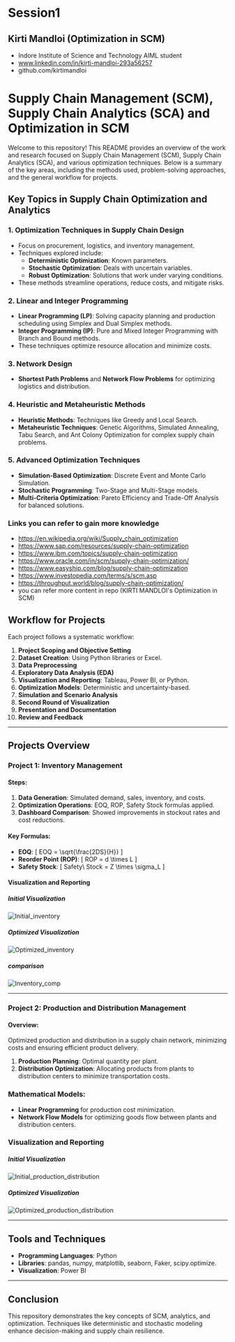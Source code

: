 # Session1


## Kirti Mandloi (Optimization in SCM)
   - Indore Institute of Science and Technology AIML student
   - www.linkedin.com/in/kirti-mandloi-293a56257
   - github.com/kirtimandloi
     
# Supply Chain Management (SCM), Supply Chain Analytics (SCA) and Optimization in SCM

Welcome to this repository! This README provides an overview of the work and research focused on Supply Chain Management (SCM), Supply Chain Analytics (SCA), and various optimization techniques. Below is a summary of the key areas, including the methods used, problem-solving approaches, and the general workflow for projects.

## Key Topics in Supply Chain Optimization and Analytics

### 1. **Optimization Techniques in Supply Chain Design**
   - Focus on procurement, logistics, and inventory management.
   - Techniques explored include:
     - **Deterministic Optimization**: Known parameters.
     - **Stochastic Optimization**: Deals with uncertain variables.
     - **Robust Optimization**: Solutions that work under varying conditions.
   - These methods streamline operations, reduce costs, and mitigate risks.

### 2. **Linear and Integer Programming**
   - **Linear Programming (LP)**: Solving capacity planning and production scheduling using Simplex and Dual Simplex methods.
   - **Integer Programming (IP)**: Pure and Mixed Integer Programming with Branch and Bound methods.
   - These techniques optimize resource allocation and minimize costs.

### 3. **Network Design**
   - **Shortest Path Problems** and **Network Flow Problems** for optimizing logistics and distribution.

### 4. **Heuristic and Metaheuristic Methods**
   - **Heuristic Methods**: Techniques like Greedy and Local Search.
   - **Metaheuristic Techniques**: Genetic Algorithms, Simulated Annealing, Tabu Search, and Ant Colony Optimization for complex supply chain problems.

### 5. **Advanced Optimization Techniques**
   - **Simulation-Based Optimization**: Discrete Event and Monte Carlo Simulation.
   - **Stochastic Programming**: Two-Stage and Multi-Stage models.
   - **Multi-Criteria Optimization**: Pareto Efficiency and Trade-Off Analysis for balanced solutions.

### Links you can refer to gain more knowledge

   - https://en.wikipedia.org/wiki/Supply_chain_optimization
   - https://www.sap.com/resources/supply-chain-optimization
   - https://www.ibm.com/topics/supply-chain-optimization
   - https://www.oracle.com/in/scm/supply-chain-optimization/
   - https://www.easyship.com/blog/supply-chain-optimization
   - https://www.investopedia.com/terms/s/scm.asp
   - https://throughput.world/blog/supply-chain-optimization/
   - you can refer more content in repo (KIRTI MANDLOI's Optimization in SCM)

## Workflow for Projects

Each project follows a systematic workflow:

1. **Project Scoping and Objective Setting**
2. **Dataset Creation**: Using Python libraries or Excel.
3. **Data Preprocessing**
4. **Exploratory Data Analysis (EDA)**
5. **Visualization and Reporting**: Tableau, Power BI, or Python.
6. **Optimization Models**: Deterministic and uncertainty-based.
7. **Simulation and Scenario Analysis**
8. **Second Round of Visualization**
9. **Presentation and Documentation**
10. **Review and Feedback**

---

## Projects Overview

### Project 1: Inventory Management

#### Steps:
1. **Data Generation**: Simulated demand, sales, inventory, and costs.
2. **Optimization Operations**: EOQ, ROP, Safety Stock formulas applied.
3. **Dashboard Comparison**: Showed improvements in stockout rates and cost reductions.

#### Key Formulas:
- **EOQ**: 
  \[
  EOQ = \sqrt{\frac{2DS}{H}}
  \]
- **Reorder Point (ROP)**:
  \[
  ROP = d \times L
  \]
- **Safety Stock**: 
  \[
  Safety\ Stock = Z \times \sigma_L
  \]

#### Visualization and Reporting

##### Initial Visualization
![Initial_inventory](https://github.com/user-attachments/assets/9f7164e5-b929-44d2-aa64-e7936b76166d)

##### Optimized Visualization
![Optimized_inventory](https://github.com/user-attachments/assets/44356b9d-499b-4195-a0e0-04fc969f12e9)

##### comparison
![Inventory_comp](https://github.com/user-attachments/assets/345236f0-0c7d-4e9a-a678-65ff710f4f70)

---

### Project 2: Production and Distribution Management

#### Overview:
Optimized production and distribution in a supply chain network, minimizing costs and ensuring efficient product delivery.

1. **Production Planning**: Optimal quantity per plant.
2. **Distribution Optimization**: Allocating products from plants to distribution centers to minimize transportation costs.

### Mathematical Models:
- **Linear Programming** for production cost minimization.
- **Network Flow Models** for optimizing goods flow between plants and distribution centers.

### Visualization and Reporting

##### Initial Visualization
![Initial_production_distribution](https://github.com/user-attachments/assets/b7296303-62eb-4360-b98d-fd156c7b25a9)

##### Optimized Visualization
![Optimized_production_distribution](https://github.com/user-attachments/assets/bbe8c0ed-d563-4c2a-b055-288ca227d7c6)

---

## Tools and Techniques

- **Programming Languages**: Python
- **Libraries**: pandas, numpy, matplotlib, seaborn, Faker, scipy.optimize.
- **Visualization**: Power BI

---

## Conclusion

This repository demonstrates the key concepts of SCM, analytics, and optimization. Techniques like deterministic and stochastic modeling enhance decision-making and supply chain resilience.


